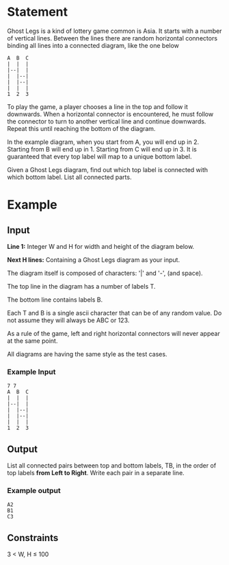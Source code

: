 # Statement

Ghost Legs is a kind of lottery game common is Asia. It starts with a number of
vertical lines. Between the lines there are random horizontal connectors
binding all lines into a connected diagram, like the one below 

```text
A  B  C
|  |  |
|--|  |
|  |--|
|  |--|
|  |  |
1  2  3
```

To play the game, a player chooses a line in the top and follow it downwards.
When a horizontal connector is encountered, he must follow the connector to
turn to another vertical line and continue  downwards.
Repeat this until reaching the bottom of the diagram.

In the example diagram, when you start from A, you will end up in 2. Starting
from B will end up in 1. Starting from C will end up in 3. It is guaranteed
that every top label will map to a unique bottom label.

Given a Ghost Legs diagram, find out which top label is connected with which
bottom label. List all connected parts.

# Example

## Input

**Line 1:** Integer W and H for width and height of the diagram below.

**Next H lines:** Containing a Ghost Legs diagram as your input.

The diagram itself is composed of characters: '|' and '-', (and space).

The top line in the diagram has a number of labels T.

The bottom line contains labels B.

Each T and B is a single ascii character that can be of any random value. Do
not assume they will always be ABC or 123.

As a rule of the game, left and right horizontal connectors will never appear
at the same point.

All diagrams are having the same style as the test cases.

### Example Input

```text
7 7
A  B  C
|  |  |
|--|  |
|  |--|
|  |--|
|  |  |
1  2  3
```

## Output

List all connected pairs between top and bottom labels, TB, in the order of top
labels **from Left to Right**. Write each pair in a separate line.

### Example output

```text
A2
B1
C3
```

## Constraints

3 < W, H ≤ 100

